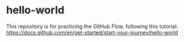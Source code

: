 # hello-world
This repository is for practicing the GitHub Flow, following this tutorial: https://docs.github.com/en/get-started/start-your-journey/hello-world
